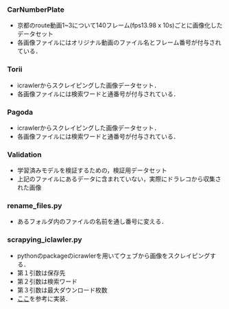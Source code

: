 ### CarNumberPlate
- 京都のroute動画1~3について140フレーム(fps13.98 x 10s)ごとに画像化したデータセット
- 各画像ファイルにはオリジナル動画のファイル名とフレーム番号が付与されている．

### Torii
- icrawlerからスクレイピングした画像データセット．
- 各画像ファイルには検索ワードと通番号が付与されている．

### Pagoda
- icrawlerからスクレイピングした画像データセット．
- 各画像ファイルには検索ワードと通番号が付与されている．

### Validation
- 学習済みモデルを検証するための，検証用データセット
- 上記のファイルにあるデータに含まれていない，実際にドラレコから収集された画像


### rename_files.py
- あるフォルダ内のファイルの名前を通し番号に変える．

### scrapying_iclawler.py
- pythonのpackageのicrawlerを用いてウェブから画像をスクレイピングする．
- 第１引数は保存先
- 第２引数は検索ワード
- 第３引数は最大ダウンロード枚数
- [ここ](https://qiita.com/NakaokaRei/items/8c7e7b1f2c0c7ef8b3a3)を参考に実装．
